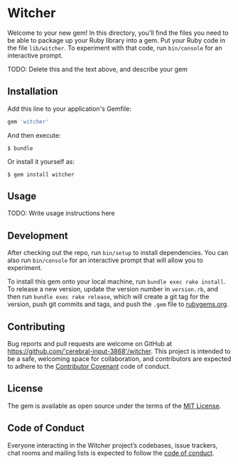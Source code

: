 # Witcher

Welcome to your new gem! In this directory, you'll find the files you need to be able to package up your Ruby library into a gem. Put your Ruby code in the file `lib/witcher`. To experiment with that code, run `bin/console` for an interactive prompt.

TODO: Delete this and the text above, and describe your gem

## Installation

Add this line to your application's Gemfile:

```ruby
gem 'witcher'
```

And then execute:

    $ bundle

Or install it yourself as:

    $ gem install witcher

## Usage

TODO: Write usage instructions here

## Development

After checking out the repo, run `bin/setup` to install dependencies. You can also run `bin/console` for an interactive prompt that will allow you to experiment.

To install this gem onto your local machine, run `bundle exec rake install`. To release a new version, update the version number in `version.rb`, and then run `bundle exec rake release`, which will create a git tag for the version, push git commits and tags, and push the `.gem` file to [rubygems.org](https://rubygems.org).

## Contributing

Bug reports and pull requests are welcome on GitHub at https://github.com/'cerebral-input-3868'/witcher. This project is intended to be a safe, welcoming space for collaboration, and contributors are expected to adhere to the [Contributor Covenant](http://contributor-covenant.org) code of conduct.

## License

The gem is available as open source under the terms of the [MIT License](https://opensource.org/licenses/MIT).

## Code of Conduct

Everyone interacting in the Witcher project’s codebases, issue trackers, chat rooms and mailing lists is expected to follow the [code of conduct](https://github.com/'cerebral-input-3868'/witcher/blob/master/CODE_OF_CONDUCT.md).
